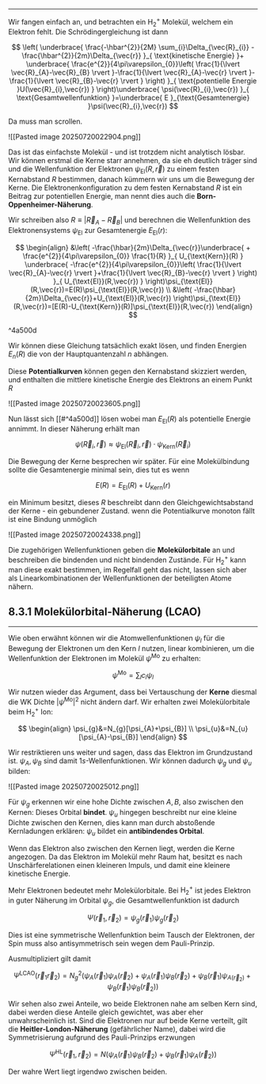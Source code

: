 ***

Wir fangen einfach an, und betrachten ein $\text{H}_{2}^{+}$ Molekül, welchem ein Elektron fehlt. Die Schrödingergleichung ist dann

$$
\left( \underbrace{ \frac{-\hbar^{2}}{2M} \sum_{i}\Delta_{\vec{R}_{i}} -\frac{\hbar^{2}}{2m}\Delta_{\vec{r}} }_{ \text{kinetische Energie} }+ \underbrace{ \frac{e^{2}}{4\pi\varepsilon_{0}}\left( \frac{1}{\lvert \vec{R}_{A}-\vec{R}_{B} \rvert }-\frac{1}{\lvert \vec{R}_{A}-\vec{r} \rvert }-\frac{1}{\lvert \vec{R}_{B}-\vec{r} \rvert } \right) }_{ \text{potentielle Energie }U(\vec{R}_{i},\vec{r}) } \right)\underbrace{ \psi(\vec{R}_{i},\vec{r}) }_{ \text{Gesamtwellenfunktion} }=\underbrace{ E }_{\text{Gesamtenergie} }\psi(\vec{R}_{i},\vec{r})
$$

Da muss man scrollen.

![[Pasted image 20250720022904.png]]

Das ist das einfachste Molekül - und ist trotzdem nicht analytisch lösbar. Wir können erstmal die Kerne starr annehmen, da sie eh deutlich träger sind und die Wellenfunktion der Elektronen $\psi_{\text{El}}(R,\vec{r})$ zu einem festen Kernabstand $R$  bestimmen, danach kümmern wir uns um die Bewegung der Kerne. Die Elektronenkonfiguration zu dem festen Kernabstand $R$ ist ein Beitrag zur potentiellen Energie, man nennt dies auch die **Born-Oppenheimer-Näherung**.

Wir schreiben also $R\equiv \lvert \vec{R}_{A}-\vec{R}_{B} \rvert$ und berechnen die Wellenfunktion des Elektronensystems $\psi_{\text{El}}$ zur Gesamtenergie $E_{\text{El}}(r)$:

$$
\begin{align}
&\left( -\frac{\hbar}{2m}\Delta_{\vec{r}}\underbrace{ + \frac{e^{2}}{4\pi\varepsilon_{0}} \frac{1}{R} }_{ U_{\text{Kern}}(R) } \underbrace{ -\frac{e^{2}}{4\pi\varepsilon_{0}}\left( \frac{1}{\lvert \vec{R}_{A}-\vec{r} \rvert }+\frac{1}{\lvert \vec{R}_{B}-\vec{r} \rvert } \right) }_{ U_{\text{El}}(R,\vec{r}) } \right)\psi_{\text{El}}(R,\vec{r})=E(R)\psi_{\text{El}}(R,\vec{r}) \\
&\left( -\frac{\hbar}{2m}\Delta_{\vec{r}}+U_{\text{El}}(R,\vec{r}) \right)\psi_{\text{El}}(R,\vec{r})=[E(R)-U_{\text{Kern}}(R)]\psi_{\text{El}}(R,\vec{r})
\end{align}
$$

^4a500d

Wir können diese Gleichung tatsächlich exakt lösen, und finden Energien $E_{n}(R)$ die von der Hauptquantenzahl $n$ abhängen.

Diese **Potentialkurven** können gegen den Kernabstand skizziert werden, und enthalten die mittlere kinetische Energie des Elektrons an einem Punkt $R$

![[Pasted image 20250720023605.png]]

Nun lässt sich [[#^4a500d]] lösen wobei man $E_{\text{El}}(R)$ als potentielle Energie annimmt. In dieser Näherung erhält man

$$
\psi(\vec{R}_{i},\vec{r})\approx \psi_{\text{El}}(\vec{R}_{i},\vec{r})\cdot \psi_{\text{Kern}}(\vec{R}_{i})
$$

Die Bewegung der Kerne besprechen wir später. Für eine Molekülbindung sollte die Gesamtenergie minimal sein, dies tut es wenn

$$
E(R)=E_{\text{El}}(R)+U_{\text{Kern}}(r)
$$

ein Minimum besitzt, dieses $R$ beschreibt dann den Gleichgewichtsabstand der Kerne - ein gebundener Zustand. wenn die Potentialkurve monoton fällt ist eine Bindung unmöglich

![[Pasted image 20250720024338.png]]

Die zugehörigen Wellenfunktionen geben die **Molekülorbitale** an und beschreiben die bindenden und nicht bindenden Zustände. Für $\text{H}_{2}^{+}$ kann man diese exakt bestimmen, im Regelfall geht das nicht, lassen sich aber als Linearkombinationen der Wellenfunktionen der beteiligten Atome nähern.


## 8.3.1 Molekülorbital-Näherung (LCAO)
***

Wie oben erwähnt können wir die Atomwellenfunktionen $\psi_{l}$ für die Bewegung der Elektronen um den Kern $l$ nutzen, linear kombinieren, um die Wellenfunktion der Elektronen im Molekül $\psi^{\text{Mo}}$ zu erhalten:

$$
\psi^{\text{Mo}}=\sum_{l}c_{l}\psi_{l}
$$

Wir nutzen wieder das Argument, dass bei Vertauschung der **Kerne** diesmal die WK Dichte $\lvert \psi^{\text{Mo}} \rvert^{2}$ nicht ändern darf. Wir erhalten zwei Molekülorbitale beim $\text{H}_{2}^{+}$ Ion:

$$
\begin{align}
\psi_{g}&=N_{g}[\psi_{A}+\psi_{B}] \\
\psi_{u}&=N_{u}[\psi_{A}-\psi_{B}]
\end{align}
$$

Wir restriktieren uns weiter und sagen, dass das Elektron im Grundzustand ist. $\psi_{A},\psi_{B}$ sind damit $1s$-Wellenfunktionen. Wir können dadurch $\psi_{g}$ und $\psi_{u}$ bilden:

![[Pasted image 20250720025012.png]]

Für $\psi_{g}$ erkennen wir eine hohe Dichte zwischen $A,B$, also zwischen den Kernen: Dieses Orbital **bindet**.
$\psi_{u}$ hingegen beschreibt nur eine kleine Dichte zwischen den Kernen, dies kann man durch abstoßende Kernladungen erklären: $\psi_{u}$ bildet ein **antibindendes Orbital**.

Wenn das Elektron also zwischen den Kernen liegt, werden die Kerne angezogen. Da das Elektron im Molekül mehr Raum hat, besitzt es nach Unschärferelationen einen kleineren Impuls, und damit eine kleinere kinetische Energie.

Mehr Elektronen bedeutet mehr Molekülorbitale. Bei $\text{H}_{2}^{+}$ ist jedes Elektron in guter Näherung im Orbital $\psi_{g}$, die Gesamtwellenfunktion ist dadurch

$$
\Psi(\vec{r}_{1},\vec{r}_{2})=\psi_{g}(\vec{r}_{1})\psi_{g}(\vec{r}_{2})
$$

Dies ist eine symmetrische Wellenfunktion beim Tausch der Elektronen, der Spin muss also antisymmetrisch sein wegen dem Pauli-Prinzip.

Ausmultipliziert gilt damit

$$
\Psi^{\text{LCAO}}(\vec{r}_{1}\vec{r}_{2})=N_{g}^{2}(\psi_{A}(\vec{r}_{1})\psi_{A}(\vec{r}_{2})+\psi_{A}(\vec{r}_{1})\psi_{B}(\vec{r}_{2})+\psi_{B}(\vec{r}_{1})\psi_{A(\vec{r}_{2})}+\psi_{B}(\vec{r}_{1})\psi_{B}(\vec{r}_{2}))
$$

Wir sehen also zwei Anteile, wo beide Elektronen nahe am selben Kern sind, dabei werden diese Anteile gleich gewichtet, was aber eher unwahrscheinlich ist. Sind die Elektronen nur auf beide Kerne verteilt, gilt die **Heitler-London-Näherung** (gefährlicher Name), dabei wird die Symmetrisierung aufgrund des Pauli-Prinzips erzwungen

$$
\Psi^{\text{HL}}(\vec{r}_{1},\vec{r}_{2})=N(\psi_{A}(\vec{r}_{1})\psi_{B}(\vec{r}_{2})+\psi_{B}(\vec{r}_{1})\psi_{A}(\vec{r}_{2}))
$$

Der wahre Wert liegt irgendwo zwischen beiden.